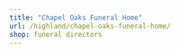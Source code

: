 ```yaml
---
title: "Chapel Oaks Funeral Home"
url: /highland/chapel-oaks-funeral-home/
shop: funeral directors
---
```

